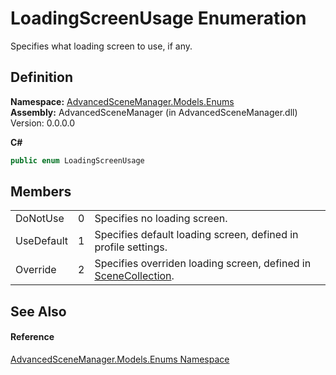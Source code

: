 # LoadingScreenUsage Enumeration


Specifies what loading screen to use, if any.



## Definition
**Namespace:** <a href="N_AdvancedSceneManager_Models_Enums">AdvancedSceneManager.Models.Enums</a>  
**Assembly:** AdvancedSceneManager (in AdvancedSceneManager.dll) Version: 0.0.0.0

**C#**
``` C#
public enum LoadingScreenUsage
```



## Members
<table>
<tr>
<td>DoNotUse</td>
<td>0</td>
<td>Specifies no loading screen.</td></tr>
<tr>
<td>UseDefault</td>
<td>1</td>
<td>Specifies default loading screen, defined in profile settings.</td></tr>
<tr>
<td>Override</td>
<td>2</td>
<td>Specifies overriden loading screen, defined in <a href="T_AdvancedSceneManager_Models_SceneCollection">SceneCollection</a>.</td></tr>
</table>

## See Also


#### Reference
<a href="N_AdvancedSceneManager_Models_Enums">AdvancedSceneManager.Models.Enums Namespace</a>  
